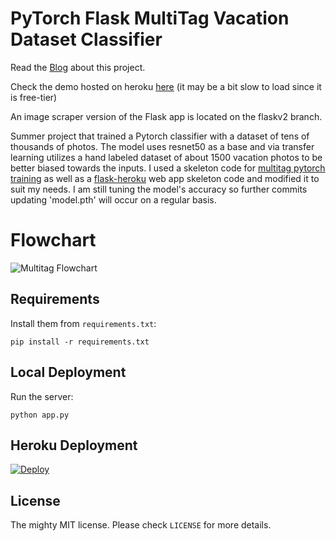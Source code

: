 # PyTorch Flask MultiTag Vacation Dataset Classifier
Read the [Blog](https://www.eqoptech.org/publications/2022/3/21/pytorchflask-multitag-photo-dataset-classifier) about this project.

Check the demo hosted on heroku [here](https://multitagflask.herokuapp.com/) (it may be a bit slow to load since it is free-tier)

An image scraper version of the Flask app is located on the flaskv2 branch.

Summer project that trained a Pytorch classifier with a dataset of tens of thousands of photos. The model uses resnet50 as a base and via transfer learning utilizes a hand labeled dataset of about 1500 vacation photos to be better biased towards the inputs. I used a skeleton code for [multitag pytorch training](https://debuggercafe.com/multi-label-image-classification-with-pytorch-and-deep-learning/) as well as a [flask-heroku](https://github.com/avinassh/pytorch-flask-api-heroku) web app skeleton code and modified it to suit my needs. I am still tuning the model's accuracy so further commits updating 'model.pth' will occur on a regular basis.

# Flowchart

![Multitag Flowchart](https://i.imgur.com/vlNSvOn.png)

## Requirements

Install them from `requirements.txt`:

    pip install -r requirements.txt


## Local Deployment

Run the server:

    python app.py


## Heroku Deployment

[![Deploy](https://www.herokucdn.com/deploy/button.svg)](https://heroku.com/deploy?template=https://github.com/terencelee-uni/multitag)


## License

The mighty MIT license. Please check `LICENSE` for more details.
